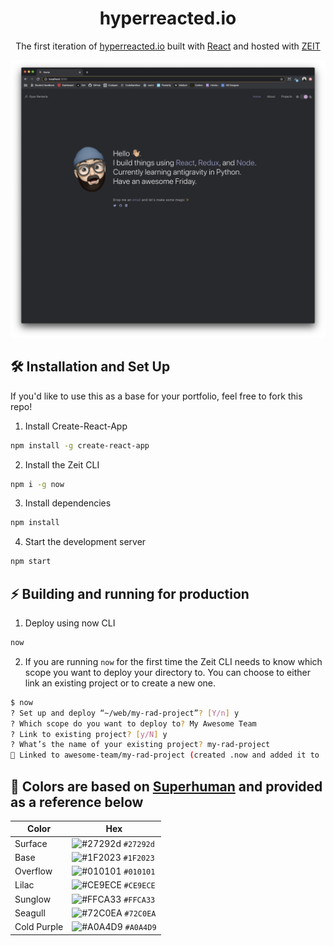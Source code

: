 <h1 align="center">hyperreacted.io</h1>
<p align="center">
  The first iteration of <a href="https://hyperreacted.io" target="_blank">hyperreacted.io</a> built with <a href="https://reactjs.org/" target="_blank">React</a> and hosted with <a href="https://vercel.com/blog/zeit-is-now-vercel" target="_blank">ZEIT</a>
</p>

![Preview](screenshot.png)

## 🛠 Installation and Set Up

If you'd like to use this as a base for your portfolio, feel free to fork this repo!

1. Install Create-React-App

  ```sh
  npm install -g create-react-app
  ```

2. Install the Zeit CLI

  ```sh
  npm i -g now
  ```

3. Install dependencies

  ```sh
  npm install
  ```

4. Start the development server

  ```sh
  npm start
  ```

## ⚡️ Building and running for production

  1. Deploy using now CLI

  ```sh
  now
  ```

  2. If you are running `now` for the first time the Zeit CLI needs to know which scope you want to deploy your directory to. You can choose to either link an existing project or to create a new one.

  ```sh
  $ now
  ? Set up and deploy “~/web/my-rad-project”? [Y/n] y
  ? Which scope do you want to deploy to? My Awesome Team
  ? Link to existing project? [y/N] y
  ? What’s the name of your existing project? my-rad-project
  🔗 Linked to awesome-team/my-rad-project (created .now and added it to .gitignore)
  ```

## 🎨 Colors are based on <a href="https://superhuman.com/" target="_blank">Superhuman</a> and provided as a reference below

| Color          | Hex                                                                |
| -------------- | ------------------------------------------------------------------ |
| Surface        | ![#27292d](https://via.placeholder.com/10/27292d?text=+) `#27292d` |
| Base           | ![#1F2023](https://via.placeholder.com/10/1F2023?text=+) `#1F2023` |
| Overflow       | ![#010101](https://via.placeholder.com/10/010101?text=+) `#010101` |
| Lilac          | ![#CE9ECE](https://via.placeholder.com/10/CE9ECE?text=+) `#CE9ECE` |
| Sunglow        | ![#FFCA33](https://via.placeholder.com/10/FFCA33?text=+) `#FFCA33` |
| Seagull        | ![#72C0EA](https://via.placeholder.com/10/72C0EA?text=+) `#72C0EA` |
| Cold Purple    | ![#A0A4D9](https://via.placeholder.com/10/A0A4D9?text=+) `#A0A4D9` |


